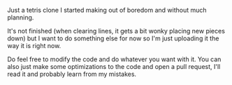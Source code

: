 Just a tetris clone I started making out of boredom and without much planning.

It's not finished (when clearing lines, it gets a bit wonky placing new pieces down) but I want to do something else for now so I'm just uploading it the way it is right now.

Do feel free to modify the code and do whatever you want with it. You can also just make some optimizations to the code and open a pull request, I'll read it and probably learn from my mistakes.
